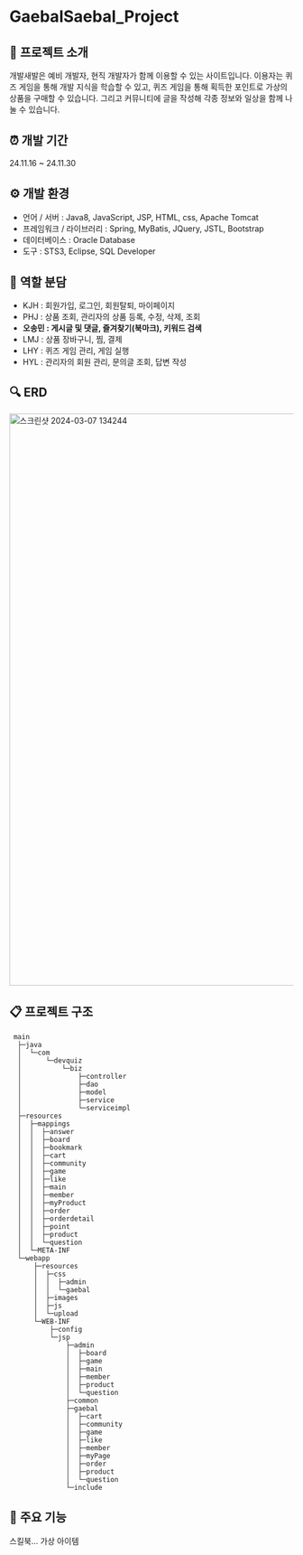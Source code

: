 # GaebalSaebal_Project

## 💁 프로젝트 소개

개발새발은 예비 개발자, 현직 개발자가 함께 이용할 수 있는 사이트입니다. 이용자는 퀴즈 게임을 통해 개발 지식을 학습할 수 있고, 퀴즈 게임을 통해 획득한 포인트로 가상의 상품을 구매할 수 있습니다. 그리고 커뮤니티에 글을 작성해 각종 정보와 일상을 함께 나눌 수 있습니다.


## ⏰ 개발 기간

24.11.16 ~ 24.11.30


## ⚙️ 개발 환경

- 언어 / 서버 : Java8, JavaScript, JSP, HTML, css, Apache Tomcat
- 프레임워크 / 라이브러리 : Spring, MyBatis, JQuery, JSTL, Bootstrap
- 데이터베이스 : Oracle Database
- 도구 : STS3, Eclipse, SQL Developer


## 👥 역할 분담

- KJH : 회원가입, 로그인, 회원탈퇴, 마이페이지
- PHJ : 상품 조회, 관리자의 상품 등록, 수정, 삭제, 조회
- **오송민 : 게시글 및 댓글, 즐겨찾기(북마크), 키워드 검색**
- LMJ : 상품 장바구니, 찜, 결제
- LHY : 퀴즈 게임 관리, 게임 실행
- HYL : 관리자의 회원 관리, 문의글 조회, 답변 작성


## 🔍 ERD

<img width="1013" alt="스크린샷 2024-03-07 134244" src="https://github.com/OHSONGMIN/GaebalSaebal_Project/assets/143185293/0cad44d5-1ead-439f-9b41-82efe945dca0">


## 📋 프로젝트 구조

```
 main
  ├─java
  │  └─com
  │      └─devquiz
  │          └─biz
  │              ├─controller
  │              ├─dao
  │              ├─model
  │              ├─service
  │              └─serviceimpl
  ├─resources
  │  ├─mappings
  │  │  ├─answer
  │  │  ├─board
  │  │  ├─bookmark
  │  │  ├─cart
  │  │  ├─community
  │  │  ├─game
  │  │  ├─like
  │  │  ├─main
  │  │  ├─member
  │  │  ├─myProduct
  │  │  ├─order
  │  │  ├─orderdetail
  │  │  ├─point
  │  │  ├─product
  │  │  └─question
  │  └─META-INF
  └─webapp
      ├─resources
      │  ├─css
      │  │  ├─admin
      │  │  └─gaebal
      │  ├─images
      │  ├─js
      │  └─upload
      └─WEB-INF
          ├─config
          └─jsp
              ├─admin
              │  ├─board
              │  ├─game
              │  ├─main
              │  ├─member
              │  ├─product
              │  └─question
              ├─common
              ├─gaebal
              │  ├─cart
              │  ├─community
              │  ├─game
              │  ├─like
              │  ├─member
              │  ├─myPage
              │  ├─order
              │  ├─product
              │  └─question
              └─include

```

## 📌 주요 기능



스킬북... 가상 아이템
